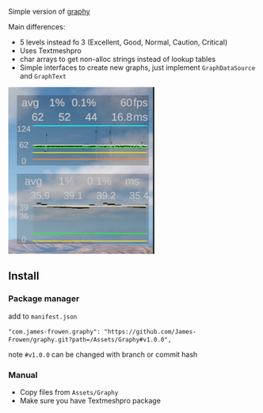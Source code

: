 Simple version of [graphy](https://github.com/Tayx94/graphy)

Main differences:
- 5 levels instead fo 3 (Excellent, Good, Normal, Caution, Critical)
- Uses Textmeshpro
- char arrays to get non-alloc strings instead of lookup tables
- Simple interfaces to create new graphs, just implement `GraphDataSource` and `GraphText`

![preview image](./FpsAndPing.png)

## Install

### Package manager

add to `manifest.json`
```
"com.james-frowen.graphy": "https://github.com/James-Frowen/graphy.git?path=/Assets/Graphy#v1.0.0",
```

note `#v1.0.0` can be changed with branch or commit hash

### Manual

- Copy files from `Assets/Graphy`
- Make sure you have Textmeshpro package

